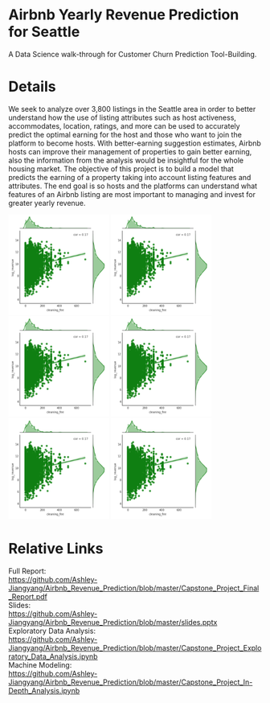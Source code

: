 # Airbnb Yearly Revenue Prediction for Seattle
A Data Science walk-through for Customer Churn Prediction Tool-Building.

# Details
We seek to analyze over 3,800 listings in the Seattle area in order to better understand how the use of listing attributes such as host activeness, accommodates, location, ratings, and more can be used to accurately predict the optimal earning for the host and those who want to join the platform to become hosts. With better-earning suggestion estimates, Airbnb hosts can improve their management of properties to gain better earning, also the information from the analysis would be insightful for the whole housing market. The objective of this project is to build a model that predicts the earning of a property taking into account listing features and attributes. The end goal is so hosts and the platforms can understand what features of an Airbnb listing are most important to managing and invest for greater yearly revenue.

<img src="https://github.com/Ashley-Jiangyang/Airbnb_Revenue_Prediction/blob/master/pics/1.png" width="200" height="200">
<img src="https://github.com/Ashley-Jiangyang/Airbnb_Revenue_Prediction/blob/master/pics/1.png" width="200" height="200">
<img src="https://github.com/Ashley-Jiangyang/Airbnb_Revenue_Prediction/blob/master/pics/1.png" width="200" height="200">
<img src="https://github.com/Ashley-Jiangyang/Airbnb_Revenue_Prediction/blob/master/pics/1.png" width="200" height="200">
<img src="https://github.com/Ashley-Jiangyang/Airbnb_Revenue_Prediction/blob/master/pics/1.png" width="200" height="200">
<img src="https://github.com/Ashley-Jiangyang/Airbnb_Revenue_Prediction/blob/master/pics/1.png" width="200" height="200">


# Relative Links
Full Report: <br>https://github.com/Ashley-Jiangyang/Airbnb_Revenue_Prediction/blob/master/Capstone_Project_Final_Report.pdf<br>
Slides: <br>https://github.com/Ashley-Jiangyang/Airbnb_Revenue_Prediction/blob/master/slides.pptx<br>
Exploratory Data Analysis:<br>https://github.com/Ashley-Jiangyang/Airbnb_Revenue_Prediction/blob/master/Capstone_Project_Exploratory_Data_Analysis.ipynb<br>
Machine Modeling:<br>https://github.com/Ashley-Jiangyang/Airbnb_Revenue_Prediction/blob/master/Capstone_Project_In-Depth_Analysis.ipynb


